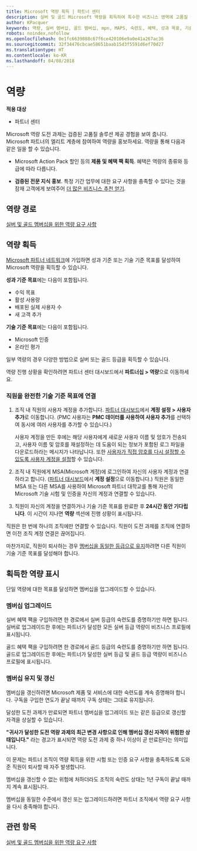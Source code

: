 ```yaml
---
title: Microsoft 역량 획득 | 파트너 센터
description: 실버 및 골드 Microsoft 역량을 획득하여 특수한 비즈니스 영역에 고품질 솔루션을 제공하는 귀사의 검증된 전문 지식을 보여 주세요.
author: KPacquer
keywords: 역량, 실버 멤버십, 골드 멤버십, mpn, MAPS, 숙련도, 혜택, 성과 목표, 기술 목표
robots: noindex,nofollow
ms.openlocfilehash: 0e1fc6639888c67f6ce420106e9a0e41a267ac36
ms.sourcegitcommit: 32f34476cbcae58651baab15d3f5591d6ef70d27
ms.translationtype: HT
ms.contentlocale: ko-KR
ms.lasthandoff: 04/08/2018
---
```

<!--
•   FWLink https://go.microsoft.com/fwlink/?linkid=851080 : top of page
•   FWLink https://go.microsoft.com/fwlink/?linkid=851281: top of page (duplicate)
•   FWLink https://go.microsoft.com/fwlink/?linkid=851079: Competencies (#attainment_paths)
•   FWLink https://go.microsoft.com/fwlink/?linkid=851081: Maintain and renew membership (#maintain_membership)
•   FWLink https://go.microsoft.com/fwlink/?linkid=851082: Get your employees connected to complete skill-based goals (#associating_achievements)
•   FWLink https://go.microsoft.com/fwlink/?linkid=851083 : Achievement overrides (#achievement_override)
•   FWLink: https://go.microsoft.com/fwlink/?linkid=851236: UI link, goes to the place where you import new users. Temporarily points to the Partner Center homepage.
•   FWLink: https://go.microsoft.com/fwlink/?linkid=851607 :Will go to the docs page for Silver/Gold competency achievements. Currently goes to https://partnercenter.microsoft.com/partner/cloud-solution-provider 

 -->

# <a name="competencies"></a>역량

**적용 대상**
-  파트너 센터

Microsoft 역량 도전 과제는 검증된 고품질 솔루션 제공 경험을 보여 줍니다. Microsoft 파트너의 엘리트 계층에 참여하여 역량을 홍보하세요. 역량을 통해 다음과 같은 일을 할 수 있습니다. 

*  Microsoft Action Pack 할인 등의 **제품 및 혜택 팩 획득**. 혜택은 역량의 종류와 등급에 따라 다릅니다. 

*  **검증된 전문 지식 홍보**. 특정 기간 업무에 대한 요구 사항을 충족할 수 있다는 것을 잠재 고객에게 보여주어 [더 많은 비즈니스 추천 얻기](referrals.md).

## <a href="" id="attainment_paths"></a> 역량 경로

[실버 및 골드 멤버십을 위한 역량 요구 사항](learn-about-competencies.md)

## <a name="earn-competencies"></a>역량 획득

[Microsoft 파트너 네트워크](mpn-overview.md)에 가입하면 성과 기준 또는 기술 기준 목표를 달성하여 Microsoft 역량을 획득할 수 있습니다. 

**성과 기준 목표**에는 다음이 포함됩니다. 
* 수익 목표
* 활성 사용량
* 배포된 실제 사용자 수
* 새 고객 추가

**기술 기준 목표**에는 다음이 포함됩니다. 
* Microsoft 인증
* 온라인 평가 

일부 역량의 경우 다양한 방법으로 실버 또는 골드 등급을 획득할 수 있습니다.

역량 진행 상황을 확인하려면 파트너 센터 대시보드에서 **파트너십 > 역량**으로 이동하세요. 

### <a href="" id="associating_achievements"></a>직원을 완전한 기술 기준 목표에 연결

1.  조직 내 직원의 사용자 계정을 추가합니다. [파트너 대시보드](http://partnercenter.microsoft.com)에서 **계정 설정 > 사용자 추가**로 이동합니다. (PMC 사용자는 **PMC 데이터를 사용하여 사용자 추가**를 선택하여 동시에 여러 사용자를 추가할 수 있습니다.)

    사용자 계정을 만든 후에는 해당 사용자에게 새로운 사용자 이름 및 암호가 전송되고, 사용자 이름 및 암호를 재설정하는 데 도움이 되는 정보가 포함된 로그 파일을 다운로드하라는 메시지가 나타납니다. 또한 [사용자가 직접 암호를 다시 설정할 수 있도록 사용자 계정을 설정](https://docs.microsoft.com/en-us/azure/active-directory/active-directory-passwords-getting-started)할 수 있습니다.

2. 조직 내 직원에게 MSA(Microsoft 계정)에 로그인하여 자신의 사용자 계정과 연결하라고 합니다. ([파트너 대시보드](http://partnercenter.microsoft.com)에서 **계정 설정**으로 이동합니다.) 직원은 동일한 MSA 또는 다른 MSA를 사용하여 Microsoft 파트너 대학교를 통해 자신의 Microsoft 기술 시험 및 인증을 자신의 계정과 연결할 수 있습니다.

3.  직원이 자신의 계정을 연결하거나 기술 기준 목표를 완료한 후 **24시간 동안 기다립니다**. 이 시간이 지나면 **역량** 섹션에 진행 상황이 표시됩니다.

직원은 한 번에 하나의 조직에만 연결할 수 있습니다. 직원이 도전 과제를 조직에 연결하면 이전 조직 계정 연결은 끊어집니다.

마찬가지로, 직원이 퇴사하는 경우 [멤버십을 동일한 등급으로 유지](#maintaining_membership)하려면 다른 직원이 기술 기준 목표를 달성해야 합니다.

## <a name="display-your-competency-awards"></a>획득한 역량 표시

단일 역량에 대한 목표를 달성하면 멤버십을 업그레이드할 수 있습니다.

### <a name="upgrade-your-membership"></a>멤버십 업그레이드

실버 혜택 팩을 구입하려면 한 경로에서 실버 등급의 숙련도를 증명하기만 하면 됩니다. 실버로 업그레이드한 후에는 파트너가 달성한 모든 실버 등급 역량이 비즈니스 프로필에 표시됩니다. 

골드 혜택 팩을 구입하려면 한 경로에서 골드 등급의 숙련도를 증명하기만 하면 됩니다. 골드로 업그레이드한 후에는 파트너가 달성한 실버 등급 및 골드 등급 역량이 비즈니스 프로필에 표시됩니다. 

### <a href="" id="maintain_membership"></a> 멤버십 유지 및 갱신

멤버십을 갱신하려면 Microsoft 제품 및 서비스에 대한 숙련도를 계속 증명해야 합니다. 구독을 구입한 연도가 끝날 때까지 구독 상태는 그대로 유지됩니다.

달성한 도전 과제가 만료되면 파트너 멤버십을 업그레이드 또는 같은 등급으로 갱신할 자격을 상실할 수 있습니다. 

**"귀사가 달성한 도전 역량 과제의 최근 변경 사항으로 인해 멤버십 갱신 자격이 위험한 상태입니다."** 라는 경고가 표시되면 역량 도전 과제 중 하나 이상이 곧 만료된다는 의미입니다. 

이 문제는 파트너 조직이 역량 획득을 위한 시험 또는 인증 요구 사항을 충족하도록 도와준 직원이 퇴사할 때 자주 발생합니다. 

멤버십을 갱신할 수 없는 위험에 처하더라도 조직의 숙련도 상태는 1년 구독이 끝날 때까지 계속 표시됩니다.

멤버십을 동일한 수준에서 갱신 또는 업그레이드하려면 파트너 조직에서 역량 요구 사항을 다시 충족해야 합니다.

## <a name="related-topics"></a>관련 항목

[실버 및 골드 멤버십을 위한 역량 요구 사항](learn-about-competencies.md)